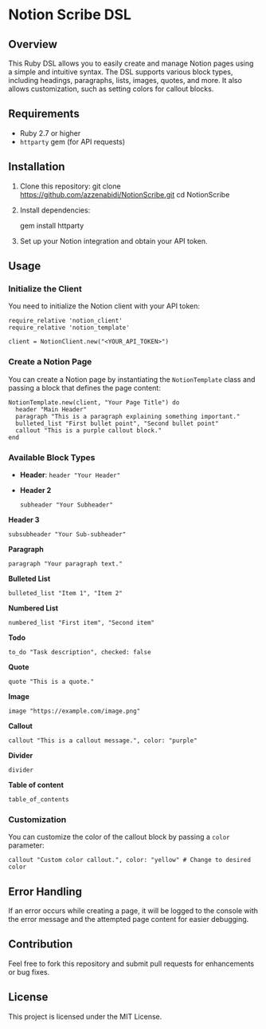 # Notion Scribe DSL

## Overview

This Ruby DSL allows you to easily create and manage Notion pages using a simple and intuitive syntax. The DSL supports various block types, including headings, paragraphs, lists, images, quotes, and more. It also allows customization, such as setting colors for callout blocks.

## Requirements

- Ruby 2.7 or higher
- `httparty` gem (for API requests)

## Installation

1. Clone this repository:
    git clone https://github.com/azzenabidi/NotionScribe.git
    cd NotionScribe


2. Install dependencies:

    gem install httparty
3. Set up your Notion integration and obtain your API token.

## Usage

### Initialize the Client

You need to initialize the Notion client with your API token:

    require_relative 'notion_client'
    require_relative 'notion_template'
    
    client = NotionClient.new("<YOUR_API_TOKEN>")
### Create a Notion Page

You can create a Notion page by instantiating the `NotionTemplate` class and passing a block that defines the page content:

    NotionTemplate.new(client, "Your Page Title") do
      header "Main Header"
      paragraph "This is a paragraph explaining something important."
      bulleted_list "First bullet point", "Second bullet point"
      callout "This is a purple callout block."
    end
### Available Block Types

-   **Header**:
`header "Your Header"`
- **Header 2**

      subheader "Your Subheader"
**Header 3**

    subsubheader "Your Sub-subheader"
**Paragraph**

    paragraph "Your paragraph text."
**Bulleted List**

    bulleted_list "Item 1", "Item 2"

**Numbered List**

    numbered_list "First item", "Second item"

**Todo**

    to_do "Task description", checked: false
**Quote**

    quote "This is a quote."

**Image**

    image "https://example.com/image.png"

**Callout**

    callout "This is a callout message.", color: "purple"

**Divider**

    divider

**Table of content**

    table_of_contents
### Customization

You can customize the color of the callout block by passing a `color` parameter:

    callout "Custom color callout.", color: "yellow" # Change to desired color
## Error Handling

If an error occurs while creating a page, it will be logged to the console with the error message and the attempted page content for easier debugging.

## Contribution

Feel free to fork this repository and submit pull requests for enhancements or bug fixes.

## License

This project is licensed under the MIT License.
